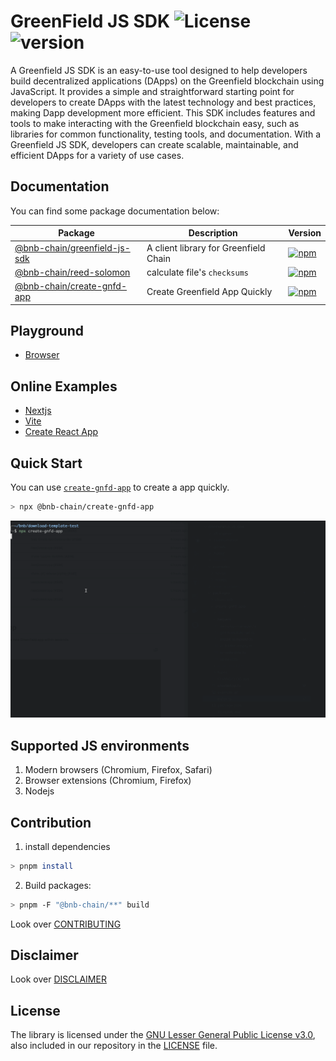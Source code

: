 # GreenField JS SDK ![License](https://img.shields.io/npm/l/%40bnb-chain%2Fgreenfield-js-sdk) ![version](https://img.shields.io/npm/v/%40bnb-chain%2Fgreenfield-js-sdk?color=blue)

A Greenfield JS SDK is an easy-to-use tool designed to help developers build decentralized applications (DApps) on the Greenfield blockchain using JavaScript. It provides a simple and straightforward starting point for developers to create DApps with the latest technology and best practices, making Dapp development more efficient. This SDK includes features and tools to make interacting with the Greenfield blockchain easy, such as libraries for common functionality, testing tools, and documentation. With a Greenfield JS SDK, developers can create scalable, maintainable, and efficient DApps for a variety of use cases.

## Documentation

You can find some package documentation below:

| Package | Description | Version |
| --- | --- | --- |
| [@bnb-chain/greenfield-js-sdk](./packages/js-sdk/README.md) | A client library for Greenfield Chain | [![npm](https://img.shields.io/npm/v/%40bnb-chain%2Fgreenfield-js-sdk?color=blue)](https://www.npmjs.com/package/@bnb-chain/greenfield-js-sdk) |
| [@bnb-chain/reed-solomon](./packages/reed-solomon/README.md) | calculate file's `checksums` | [![npm](https://img.shields.io/npm/v/%40bnb-chain%2Freed-solomon?color=blue)](https://www.npmjs.com/package/@bnb-chain/reed-solomon) |
| [@bnb-chain/create-gnfd-app](./packages/create-gnfd-app/README.md) | Create Greenfield App Quickly | [![npm](https://img.shields.io/npm/v/%40bnb-chain%2Fcreate-gnfd-app?color=blue)](https://www.npmjs.com/package/@bnb-chain/create-gnfd-app) |

## Playground

* [Browser](https://codesandbox.io/p/github/rrr523/greenfield-nextjs-template/main?import=true)
<!-- TODO: after upgrade SDK version -->
<!-- * [Nodejs](https://codesandbox.io/p/devbox/nodejs-greenfield-js-sdk-demo-wd5zft) -->

## Online Examples

* [Nextjs](https://codesandbox.io/p/github/rrr523/greenfield-nextjs-template/main?import=true)
* [Vite](https://codesandbox.io/p/github/rrr523/greenfield-vite-template/main)
* [Create React App](https://codesandbox.io/p/github/rrr523/greenfield-cra-template/main?import=true)

## Quick Start

You can use [`create-gnfd-app`](./packages/create-gnfd-app/README.md) to create a app quickly.

```bash
> npx @bnb-chain/create-gnfd-app
```

![quick start example](./packages/create-gnfd-app/example.gif)

## Supported JS environments

1. Modern browsers (Chromium, Firefox, Safari)
2. Browser extensions (Chromium, Firefox)
3. Nodejs

## Contribution

1. install dependencies

```bash
> pnpm install
```

2. Build packages:

```bash
> pnpm -F "@bnb-chain/**" build
```

Look over [CONTRIBUTING](./CONTRIBUTING.md)

## Disclaimer

Look over [DISCLAIMER](./DISCLAIMER.md)

## License

The library is licensed under the
[GNU Lesser General Public License v3.0](https://www.gnu.org/licenses/lgpl-3.0.en.html),
also included in our repository in the [LICENSE](./LICENSE) file.
